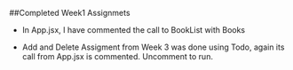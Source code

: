 ##Completed Week1 Assignmets

- In App.jsx, I have commented the call to BookList with Books

- Add and Delete Assigment from Week 3 was done using Todo, again its call from App.jsx is commented. Uncomment to run.

